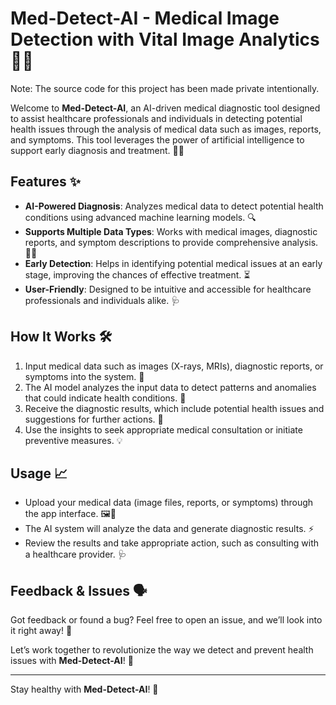 # Med-Detect-AI - Medical Image Detection with Vital Image Analytics 🏥🤖

Note: The source code for this project has been made private intentionally.

Welcome to **Med-Detect-AI**, an AI-driven medical diagnostic tool designed to assist healthcare professionals and individuals in detecting potential health issues through the analysis of medical data such as images, reports, and symptoms. This tool leverages the power of artificial intelligence to support early diagnosis and treatment. 🧠💉

## Features ✨

- **AI-Powered Diagnosis**: Analyzes medical data to detect potential health conditions using advanced machine learning models. 🔍
- **Supports Multiple Data Types**: Works with medical images, diagnostic reports, and symptom descriptions to provide comprehensive analysis. 📑🩻
- **Early Detection**: Helps in identifying potential medical issues at an early stage, improving the chances of effective treatment. ⏳
- **User-Friendly**: Designed to be intuitive and accessible for healthcare professionals and individuals alike. 🩺

## How It Works 🛠️

1. Input medical data such as images (X-rays, MRIs), diagnostic reports, or symptoms into the system. 📝
2. The AI model analyzes the input data to detect patterns and anomalies that could indicate health conditions. 🔬
3. Receive the diagnostic results, which include potential health issues and suggestions for further actions. 🏥
4. Use the insights to seek appropriate medical consultation or initiate preventive measures. 💡


## Usage 📈

- Upload your medical data (image files, reports, or symptoms) through the app interface. 🖼️📄
- The AI system will analyze the data and generate diagnostic results. ⚡
- Review the results and take appropriate action, such as consulting with a healthcare provider. 🩺


## Feedback & Issues 🗣️

Got feedback or found a bug? Feel free to open an issue, and we’ll look into it right away! 💬

Let’s work together to revolutionize the way we detect and prevent health issues with **Med-Detect-AI**! 🌟

---

Stay healthy with **Med-Detect-AI**! 💪
